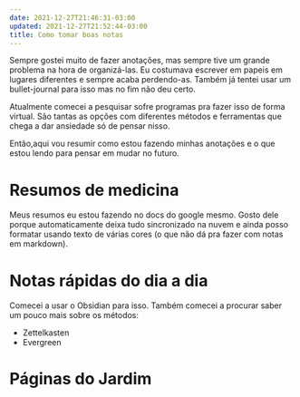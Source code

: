 ```yaml
---
date: 2021-12-27T21:46:31-03:00
updated: 2021-12-27T21:52:44-03:00
title: Como tomar boas notas
---
```


Sempre gostei muito de fazer anotações, mas sempre tive um grande problema na hora de organizá-las. Eu costumava escrever em papeis em lugares diferentes e sempre acaba perdendo-as. Também já tentei usar um bullet-journal para isso mas no fim não deu certo.

Atualmente comecei a pesquisar sofre programas pra fazer isso de forma virtual. São tantas as opções com diferentes métodos e ferramentas que chega a dar ansiedade só de pensar nisso. 

Então,aqui vou resumir como estou fazendo minhas anotações e o que estou lendo para pensar em mudar no futuro.

# Resumos de medicina

Meus resumos eu estou fazendo no docs do google mesmo. Gosto dele porque automaticamente deixa tudo sincronizado na nuvem e ainda posso formatar usando texto de várias cores (o que não dá pra fazer com notas em markdown).

# Notas rápidas do dia a dia

Comecei a usar o Obsidian para isso. Também comecei a procurar saber um pouco mais sobre os métodos:

* Zettelkasten
* Evergreen

# Páginas do Jardim

